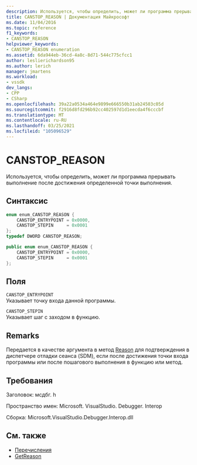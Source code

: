 ```yaml
---
description: Используется, чтобы определить, может ли программа прерывать выполнение после достижения определенной точки выполнения.
title: CANSTOP_REASON | Документация Майкрософт
ms.date: 11/04/2016
ms.topic: reference
f1_keywords:
- CANSTOP_REASON
helpviewer_keywords:
- CANSTOP_REASON enumeration
ms.assetid: 6da944eb-36cd-4a8c-8d71-544c775cfcc1
author: leslierichardson95
ms.author: lerich
manager: jmartens
ms.workload:
- vssdk
dev_langs:
- CPP
- CSharp
ms.openlocfilehash: 39a22a0534a464e9899e666550b31ab24503c05d
ms.sourcegitcommit: f2916d8fd296b92cc402597d1d1eecda4f6cccbf
ms.translationtype: MT
ms.contentlocale: ru-RU
ms.lasthandoff: 03/25/2021
ms.locfileid: "105096529"
---
```

# <a name="canstop_reason"></a>CANSTOP_REASON
Используется, чтобы определить, может ли программа прерывать выполнение после достижения определенной точки выполнения.

## <a name="syntax"></a>Синтаксис

```cpp
enum enum_CANSTOP_REASON {
    CANSTOP_ENTRYPOINT = 0x0000,
    CANSTOP_STEPIN     = 0x0001
};
typedef DWORD CANSTOP_REASON;
```

```csharp
public enum enum_CANSTOP_REASON {
    CANSTOP_ENTRYPOINT = 0x0000,
    CANSTOP_STEPIN     = 0x0001
};
```

## <a name="fields"></a>Поля
`CANSTOP_ENTRYPOINT`\
Указывает точку входа данной программы.

`CANSTOP_STEPIN`\
Указывает шаг с заходом в функцию.

## <a name="remarks"></a>Remarks
Передается в качестве аргумента в метод [Reason](../../../extensibility/debugger/reference/idebugcanstopevent2-getreason.md) для подтверждения в диспетчере отладки сеанса (SDM), если после достижения точки входа программы или после пошагового выполнения в функцию или метод.

## <a name="requirements"></a>Требования
Заголовок: мсдбг. h

Пространство имен: Microsoft. VisualStudio. Debugger. Interop

Сборка: Microsoft.VisualStudio.Debugger.Interop.dll

## <a name="see-also"></a>См. также
- [Перечисления](../../../extensibility/debugger/reference/enumerations-visual-studio-debugging.md)
- [GetReason](../../../extensibility/debugger/reference/idebugcanstopevent2-getreason.md)
